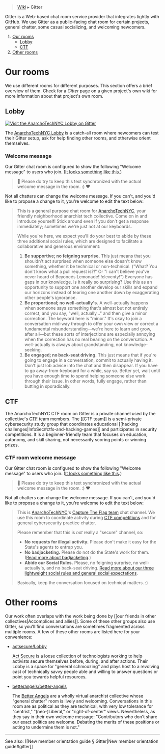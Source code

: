 > [Wiki](Home) ▸ **Gitter**

Gitter is a Web-based chat room service provider that integrates tightly with GitHub. We use Gitter as a public-facing chat room for certain projects, general chatter, some casual socializing, and welcoming newcomers.

1. [Our rooms](#our-rooms)
    * [Lobby](#lobby)
    * [CTF](#ctf)
1. [Other rooms](#other-rooms)

# Our rooms

We use different rooms for different purposes. This section offers a brief overview of them. Check for a *Gitter* page on a given project's own wiki for more information about that project's own room.

## Lobby

[![Visit the AnarchoTechNYC Lobby on Gitter](https://badges.gitter.im/AnarchoTechNYC/CTF.svg)](https://gitter.im/AnarchoTechNYC/Lobby)

The [AnarchoTechNYC Lobby](https://gitter.im/AnarchoTechNYC/Lobby) is a catch-all room where newcomers can test their Gitter setup, ask for help finding other rooms, and otherwise orient themselves.

### Welcome message

Our Gitter chat room is configured to show the following "Welcome message" to users who join. ([It looks something like this](https://github.com/jupyter/jupyter/issues/175#issue-161476981).)

> 📝 Please do try to keep this text synchronized with the actual welcome message in the room. :) ❤️

Not all chatters can change the welcome message. If you can't, and you'd like to propose a change to it, you're welcome to edit the text below:

> This is a general purpose chat room for [AnarchoTechNYC](https://github.com/AnarchoTechNYC), your friendly neighborhood anarchist tech collective. Come on in and introduce yourself! Stick around even if you don't get a response immediately; sometimes we're just not at our keyboards.
> 
> While you're here, we expect you'll do your best to abide by these three additional social rules, which are designed to facilitate a collaborative and generous environment:
> 
> 1. **Be supportive; no feigning surprise.** This just means that you shouldn't act surprised when someone else doesn't know something, whether it be technical or non-technical. ("What? You don't know what a pull request is?!" Or "I can't believe you've never heard of Beyoncés Lemonade!!!eleventy!") Everyone has gaps in our knowledge. Is it really so surprising? Use this as an opportunity to support one another develop our skills and expand our horizons instead of tearing one another down by exaggerating other people's ignorance.
> 1. **Be proportional; no well-actually's.** A well-actually happens when someone says something that's almost but not entirely correct, and you say, "well, actually…" and then give a minor correction. The keyword here is "minor." It's okay to join a conversation mid-way through to offer your own view or correct a fundamental misunderstanding—we're here to learn and grow, after all—but these sorts of interjections are especially annoying when the correction has no real bearing on the conversation. A well-actually is always about grandstanding, not knowledge-seeking.
> 1. **Be engaged; no back-seat driving.** This just means that if you're going to engage in a conversation, commit to actually having it. Don't just lob advice into the chat and then disappear. If you have to go away-from-keyboard for a while, say so. Better yet, wait until you have enough time to spend helping someone else work through their issue. In other words, fully engage, rather than butting in sporadically.

## CTF

The AnarchoTechNYC CTF room on Gitter is a private channel used by the collective's [CTF](https://github.com/AnarchoTechNYC/CTF) team members. The [[CTF team]] is a semi-private cybersecurity study group that coordinates educational [[hacking challenges|InfoSec#ctfs-and-hacking-games]] and participates in security competitions. It is a beginner-friendly team that focuses on education, autonomy, and skill sharing, not necessarily scoring points or winning prizes.

### CTF room welcome message

Our Gitter chat room is configured to show the following "Welcome message" to users who join. ([It looks something like this](https://github.com/jupyter/jupyter/issues/175#issue-161476981).)

> 📝 Please do try to keep this text synchronized with the actual welcome message in the room. :) ❤️

Not all chatters can change the welcome message. If you can't, and you'd like to propose a change to it, you're welcome to edit the text below:

> This is [AnarchoTechNYC](https://github.com/AnarchoTechNYC/CTF/#readme)'s [Capture The Flag team](https://ctftime.org/team/34635) chat channel. We use this room to coordinate activity during [CTF competitions](https://github.com/AnarchoTechNYC/meta/wiki/InfoSec#ctfs-and-hacking-games) and for general cybersecurity practice chatter.
> 
> Please remember that this is *not* really a "secure" channel, so:
> 
> * **No requests for illegal activity.** Please don't make it easy for the State's agents to entrap you.
> * **No badjacketing.** Please do not do the State's work for them. ([Read more about badjacketing](https://twincitiesgdc.org/badjacketing/).)
> * **Abide our Social Rules.** Please, no feigning surprise, no well-actually's, and no back-seat driving. [Read more about our three lightweight social rules and general social expectations](https://github.com/AnarchoTechNYC/meta/wiki/Social-rules).
> 
> Basically, keep the conversation focused on technical matters. :)

# Other rooms

Our work often overlaps with the work being done by [[our friends in other collectives|Accomplices and allies]]. Some of these other groups also use Gitter, so you'll find conversations are sometimes fragmented across multiple rooms. A few of these other rooms are listed here for your convenience:

* [actsecure/Lobby](https://gitter.im/actsecure/Lobby)

  [Act Secure](https://actsecure.org/) is a loose collection of technologists working to help activists secure themselves before, during, and after actions. Their Lobby is a space for "general schmoozing" and plays host to a revolving cast of technically savvy people able and willing to answer questions or point you towards helpful resources.

* [betterangels/better-angels](https://gitter.im/betterangels/better-angels)

  The [Better Angels](https://betterangels.github.io/) are a wholly virtual anarchist collective whose "general chatter" room is lively and welcoming. Conversations in this room are as political as they are technical, with very low tolerance for "centrist," "(neo-)Liberal," or "right-of-center" views. Nevertheless, as they say in their own welcome message: "Contributors who don't share our exact politics are welcome. Debating the merits of these positions or acting to undermine them is not."

* * *

See also: [[New member orientation guide § Gitter|New member orientation guide#gitter]]